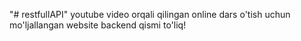 "# restfullAPI" 
youtube video orqali qilingan online dars o'tish uchun mo'ljallangan website backend qismi to'liq!
